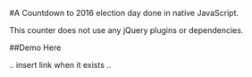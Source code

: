 #A Countdown to 2016 election day done in native JavaScript.

This counter does not use any jQuery plugins or dependencies.

##Demo Here

.. insert link when it exists ..
